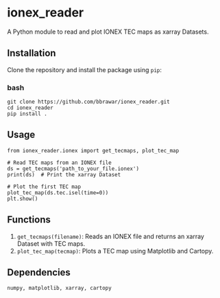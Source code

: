 # ionex_reader

A Python module to read and plot IONEX TEC maps as xarray Datasets.

## Installation

Clone the repository and install the package using `pip`:

### bash
```
git clone https://github.com/bbrawar/ionex_reader.git
cd ionex_reader
pip install .
```
## Usage 
```
from ionex_reader.ionex import get_tecmaps, plot_tec_map

# Read TEC maps from an IONEX file
ds = get_tecmaps('path_to_your_file.ionex')
print(ds)  # Print the xarray Dataset

# Plot the first TEC map
plot_tec_map(ds.tec.isel(time=0))
plt.show()
```

## Functions
1. `get_tecmaps(filename)`: Reads an IONEX file and returns an xarray Dataset with TEC maps.
2. `plot_tec_map(tecmap)`: Plots a TEC map using Matplotlib and Cartopy.

## Dependencies
`numpy, matplotlib, xarray, cartopy`
